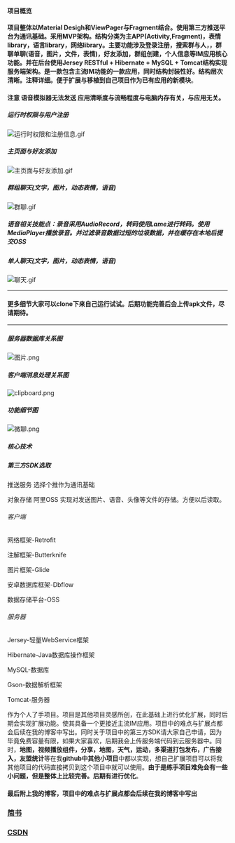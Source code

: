 
#### 项目概览   

**项目整体以Material Desigh和ViewPager与Fragment结合。使用第三方推送平台为通讯基础。采用MVP架构。结构分类为主APP(Activity,Fragment)，表情library，语言library，网络library。主要功能涉及登录注册，搜索群与人，，群聊单聊(语音，图片，文件，表情)，好友添加，群组创建，个人信息等IM应用核心功能。并在后台使用Jersey RESTful + Hibernate + MySQL + Tomcat结构实现服务端架构。是一款包含主流IM功能的一款应用，同时结构封装性好。结构层次清晰。注释详细。便于扩展与移植到自己项目作为已有应用的新模块**。

#### 注意 语音模拟器无法发送 应用清晰度与流畅程度与电脑内存有关，与应用无关。

##### 运行时权限与用户注册   
![运行时权限和注册信息.gif](http://upload-images.jianshu.io/upload_images/3983615-9aee7376e1290a70.gif?imageMogr2/auto-orient/strip)

##### 主页面与好友添加      
![主页面与好友添加.gif](http://upload-images.jianshu.io/upload_images/3983615-dee6768100b92d80.gif?imageMogr2/auto-orient/strip)


##### 群组聊天(文字，图片，动态表情，语音)
![群聊.gif](http://upload-images.jianshu.io/upload_images/3983615-c84f2d4ebea89667.gif?imageMogr2/auto-orient/strip)

##### 语音相关技能点：录音采用AudioRecord，转码使用Lame进行转码。使用MediaPlayer播放录音。并过滤录音数据过短的垃圾数据，并在缓存在本地后提交OSS

##### 单人聊天(文字，图片，动态表情，语音)
![聊天.gif](http://upload-images.jianshu.io/upload_images/3983615-097cea4d8e8f5e97.gif?imageMogr2/auto-orient/strip)   

---


#### 更多细节大家可以clone下来自己运行试试。后期功能完善后会上传apk文件，尽请期待。

---

##### 服务器数据库关系图
![图片.png](http://upload-images.jianshu.io/upload_images/3983615-1911fa2f47527d83.png?imageMogr2/auto-orient/strip%7CimageView2/2/w/1240)

##### 客户端消息处理关系图
![clipboard.png](http://upload-images.jianshu.io/upload_images/3983615-c828b8e17f651920.png?imageMogr2/auto-orient/strip%7CimageView2/2/w/1240)

##### 功能细节图   
![微聊.png](https://upload-images.jianshu.io/upload_images/3983615-6d2af14629c4f382.png?imageMogr2/auto-orient/strip%7CimageView2/2/w/1240)

##### 核心技术   
##### 第三方SDK选取
推送服务 选择个推作为通讯基础

对象存储 阿里OSS
实现对发送图片、语音、头像等文件的存储。方便以后读取。

###### 客户端   
网络框架-Retrofit

注解框架-Butterknife

图片框架-Glide

安卓数据库框架-Dbflow

数据存储平台-OSS

###### 服务器  
Jersey-轻量WebService框架

Hibernate-Java数据库操作框架

MySQL-数据库

Gson-数据解析框架

Tomcat-服务器

作为个人了手项目。项目是其他项目灵感所创，在此基础上进行优化扩展，同时后期会实现扩展功能。使其具备一个更接近主流IM应用。项目中的难点与扩展点都会后续在我的博客中写出。同时关于项目中的第三方SDK请大家自己申请，因为毕竟免费容量有限，如果大家喜欢，后期我会上传服务端代码到云服务器中。同时，**地图，视频播放组件，分享，地图，天气，运动，多渠道打包发布，广告接入，友盟统计**等在我**github中其他小项目**中都以实现，想自己扩展项目可以将我其他项目的代码直接拷贝到这个项目中就可以使用。**由于是练手项目难免会有一些小问题，但是整体上比较完善。后期有进行优化**。

#### 最后附上我的博客，项目中的难点与扩展点都会后续在我的博客中写出

### [简书](https://www.jianshu.com/u/70a8f4edb323)

### [CSDN](http://my.csdn.net/gg199402)
